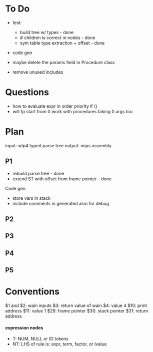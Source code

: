 # To Do
- test:
  - build tree w/ types - done
  - \# children is correct in nodes - done
  - sym table type extraction + offset - done

- code gen
- maybe delete the params field in Procedure class
- remove unused includes

# Questions
- how to evaluate expr in order priority if ()
- will fp start from 0 work with procedures taking 0 args too

# Plan
input: wlp4 typed parse tree
output: mips assembly

## P1
- rebuild parse tree - done
- extend ST with offset from frame pointer - done

Code gen:
- store vars in stack
- include comments in generated asm for debug

## P2

## P3

## P4

## P5

# Conventions
$1 and $2: wain inputs
$3: return value of wain
$4: value 4
$10: print address
$11: value 1
$29: frame pointer
$30: stack pointer
$31: return address

#### expression nodes

- T: NUM, NULL or ID tokens
- NT: LHS of rule is: expr, term, factor, or lvalue

